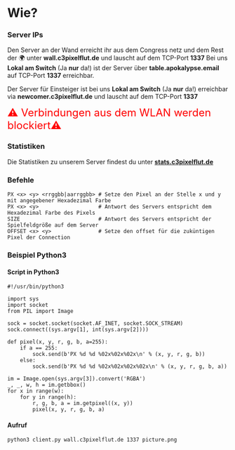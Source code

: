 # Wie?

### Server IPs
Den Server an der Wand erreicht ihr aus dem Congress netz und dem Rest der 🌍 unter **wall.c3pixelflut.de** und lauscht auf dem TCP-Port **1337**
Bei uns **Lokal am Switch** (Ja **nur** da!) ist der Server über **table.apokalypse.email** auf TCP-Port **1337** erreichbar.

Der Server für Einsteiger ist bei uns **Lokal am Switch** (Ja **nur** da!) erreichbar via **newcomer.c3pixelflut.de** und lauscht auf dem TCP-Port **1337**

<font size="5" style="color:red;">⚠️ Verbindungen aus dem WLAN werden blockiert️⚠️</font>

### Statistiken

Die Statistiken zu unserem Server findest du unter **[stats.c3pixelflut.de](https://stats.c3pixelflut.de)**

### Befehle

```
PX <x> <y> <rrggbb|aarrggbb> # Setze den Pixel an der Stelle x und y mit angegebener Hexadezimal Farbe
PX <x> <y>                   # Antwort des Servers entspricht dem Hexadezimal Farbe des Pixels
SIZE                         # Antwort des Servers entspricht der Spielfeldgröße auf dem Server
OFFSET <x> <y>               # Setze den offset für die zuküntigen Pixel der Connection
```

### Beispiel Python3

#### Script in Python3
``` python3
#!/usr/bin/python3

import sys
import socket
from PIL import Image

sock = socket.socket(socket.AF_INET, socket.SOCK_STREAM)
sock.connect((sys.argv[1], int(sys.argv[2])))

def pixel(x, y, r, g, b, a=255):
    if a == 255:
        sock.send(b'PX %d %d %02x%02x%02x\n' % (x, y, r, g, b))
    else:
        sock.send(b'PX %d %d %02x%02x%02x%02x\n' % (x, y, r, g, b, a))

im = Image.open(sys.argv[3]).convert('RGBA')
_, _, w, h = im.getbbox()
for x in range(w):
    for y in range(h):
        r, g, b, a = im.getpixel((x, y))
        pixel(x, y, r, g, b, a)
```

#### Aufruf
``` bash
python3 client.py wall.c3pixelflut.de 1337 picture.png
```
